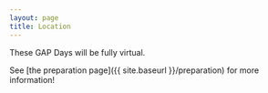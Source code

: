 ```yaml
---
layout: page
title: Location
---
```

These GAP Days will be fully virtual.

<!--
We currently plan to use the following tools:

- Jitsi, in particular [the Jitsi server of the math department at TU Kaiserslautern](https://jitsi.mathematik.uni-kl.de/)
- BBB (BigBlueButton) (link forthcoming)
- The [GAP Slack rooms](https://gap-system.slack.com) for discussions -- requires
  an invitation to join; we will send those to all registered participants.
- [HackMD](https://hackmd.io) for collaborative writing / editing
-->

See [the preparation page]({{ site.baseurl }}/preparation) for more information!

